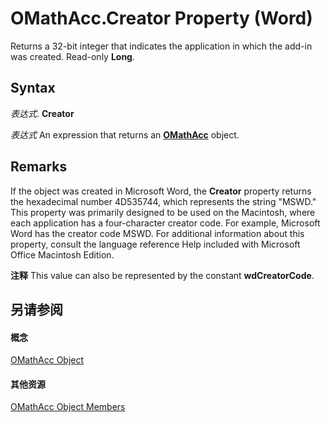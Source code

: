 
# OMathAcc.Creator Property (Word)

Returns a 32-bit integer that indicates the application in which the add-in was created. Read-only  **Long**.


## Syntax

 _表达式_. **Creator**

 _表达式_ An expression that returns an **[OMathAcc](9458cc50-5764-8b1a-9939-56bf5118c9ce.md)** object.


## Remarks

If the object was created in Microsoft Word, the  **Creator** property returns the hexadecimal number 4D535744, which represents the string "MSWD." This property was primarily designed to be used on the Macintosh, where each application has a four-character creator code. For example, Microsoft Word has the creator code MSWD. For additional information about this property, consult the language reference Help included with Microsoft Office Macintosh Edition.


 **注释**  This value can also be represented by the constant  **wdCreatorCode**.


## 另请参阅


#### 概念


[OMathAcc Object](9458cc50-5764-8b1a-9939-56bf5118c9ce.md)
#### 其他资源


[OMathAcc Object Members](http://msdn.microsoft.com/library/9f25d5ad-71ce-e67a-5c98-d7e34104fb95%28Office.15%29.aspx)